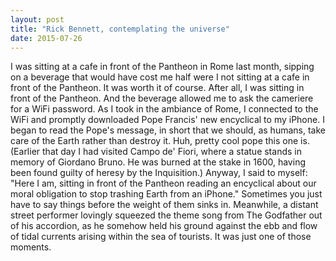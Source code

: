 ```yaml
---
layout: post
title: "Rick Bennett, contemplating the universe"
date: 2015-07-26
---
```


I was sitting at a cafe in front of the Pantheon in Rome last month, sipping on a beverage that would have cost me half were I not sitting at a cafe in front of the Pantheon.  It was worth it of course. After all, I was sitting in front of the Pantheon.  And the beverage allowed me to ask the cameriere for a WiFi password. As I took in the ambiance of Rome, I connected to the WiFi and promptly downloaded Pope Francis' new encyclical to my iPhone. I began to read the Pope's message, in short that we should, as humans, take care of the Earth rather than destroy it. Huh, pretty cool pope this one is. (Earlier that day I had visited Campo de' Fiori, where a statue stands in memory of Giordano Bruno. He was burned at the stake in 1600, having been found guilty of heresy by the Inquisition.) Anyway, I said to myself: "Here I am, sitting in front of the Pantheon reading an encyclical about our moral obligation to stop trashing Earth from an iPhone." Sometimes you just have to say things before the weight of them sinks in. Meanwhile, a distant street performer lovingly squeezed the theme song from The Godfather out of his accordion, as he somehow held his ground against the ebb and flow of tidal currents arising within the sea of tourists. It was just one of those moments.  
